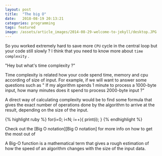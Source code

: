 ```yaml
---
layout: post
title:  "The big O"
date:   2018-08-19 20:13:21
categories: programming
tags: featured
image: /assets/article_images/2014-08-29-welcome-to-jekyll/desktop.JPG
---
```


So you worked extremely hard to save more `CPU` cycle in the central loop but your code still slowly ? I think that you need to know more about `time complexity` . 

"Hey but what's time complexity ?"

Time complexity is related how your code spend time, memory and cpu according of size of input. For example, if we will want to answer some questions such as " If my algorithm spends 1 minute to process a 1000-byte input, how many minutes does it spend to process 2000-byte input ?" 

A direct way of calculating complexity would be to find some formula that gives the exact number of operations done by the algorithm to arrive  at the result, depending on the size of the input. 

{% highlight ruby %}
 for(i=0; i<N; i++){
     print(i);
 }
{% endhighlight %}

Check out the [Big O notation][Big O notation] for more info on how to get the most out of 

A Big-O function is a mathematical term that gives a rough estimation of how the speed of an algorithm changes with the size of the input data.

[Big O notation]:      http://web.mit.edu/16.070/www/lecture/big_o.pdf
